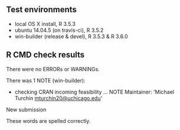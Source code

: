 ## Test environments
* local OS X install, R 3.5.3
* ubuntu 14.04.5 (on travis-ci), R 3.5.2
* win-builder (release & devel), R 3.5.3 & R 3.6.0

## R CMD check results
There were no ERRORs or WARNINGs.

There was 1 NOTE (win-builder):

* checking CRAN incoming feasibility ... NOTE
Maintainer: 'Michael Turchin <mturchin20@uchicago.edu>'

New submission


These words are spelled correctly.
